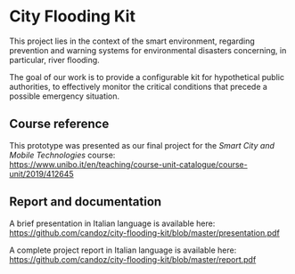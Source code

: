 # City Flooding Kit

This project lies in the context of the smart environment, regarding prevention and warning systems for environmental disasters concerning, in particular, river flooding.  

The goal of our work is to provide a configurable kit for hypothetical public authorities, to effectively monitor the critical conditions that precede a possible emergency situation.  

## Course reference

This prototype was presented as our final project for the *Smart City and Mobile Technologies* course:  
https://www.unibo.it/en/teaching/course-unit-catalogue/course-unit/2019/412645

## Report and documentation

A brief presentation in Italian language is available here:  
https://github.com/candoz/city-flooding-kit/blob/master/presentation.pdf

A complete project report in Italian language is available here:  
https://github.com/candoz/city-flooding-kit/blob/master/report.pdf  
